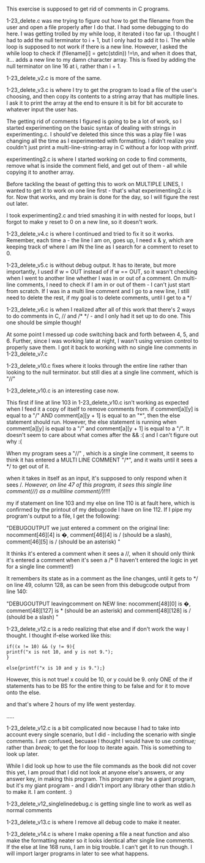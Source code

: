 This exercise is supposed to get rid of comments in C programs.

1-23_delete.c was me trying to figure out how to get the filename from the user and open a file properly after I do that. I had some debugging to do here. I was getting trolled by my while loop, it iterated i too far up. I thought I had to add the null terminator to i + 1, but I only had to add it to i. The while loop is supposed to not work if there is a new line. However, I asked the while loop to check if (filename[i] = getc(stdin)) !=\n, and when it does that, it... adds a new line to my damn character array. This is fixed by adding the null terminator on line 16 at i, rather than i + 1.

1-23_delete_v2.c is more of the same. 

1-23_delete_v3.c is where I try to get the program to load a file of the user's choosing, and then copy its contents to a string array that has multiple lines. I ask it to print the array at the end to ensure it is bit for bit accurate to whatever input the user has. 

The getting rid of comments I figured is going to be a lot of work, so I started experimenting on the basic syntax of dealing with strings in experimenting.c. I should've deleted this since this was a play file I was changing all the time as I experimented with formatting. I didn't realize you couldn't just print a multi-line-string-array in C without a for loop with printf. 

experimenting2.c is where I started working on code to find comments, remove what is inside the comment field, and get out of them - all while copying it to another array. 

Before tackling the beast of getting this to work on MULTIPLE LINES, I wanted to get it to work on one line first - that's what experimenting2.c is for. Now that works, and my brain is done for the day, so I will figure the rest out later. 

I took experimenting2.c and tried smashing it in with nested for loops, but I forgot to make y reset to 0 on a new line, so it doesn't work. 

1-23_delete_v4.c is where I continued and tried to fix it so it works. Remember, each time a - the line I am on, goes up, I need x & y, which are keeping track of where I am IN the line as I search for a comment to reset to 0. 

1-23_delete_v5.c is without debug output. It has to iterate, but more importantly, I used if w = OUT instead of if w == OUT, so it wasn't checking when I went to another line whether I was in or out of a comment. On multi-line comments, I need to check if I am in or out of them - I can't just start from scratch. If I was in a multi line comment and I go to a new line, I still need to delete the rest, if my goal is to delete comments, until I get to a */

1-23_delete_v6.c is when I realized after all of this work that there's 2 ways to do comments in C, // and /* */ - and I only had it set up to do one. This one should be simple though!

At some point I messed up code switching back and forth between 4, 5, and 6. Further, since I was working late at night, I wasn't using version control to properly save them. I got it back to working with no single line comments in 1-23_delete_v7.c

1-23_delete_v10.c fixes where it looks through the entire line rather than looking to the null terminator. but still dies at a single line comment, which is "//"

1-23_delete_v10.c is an interesting case now. 

This first if line at line 103 in 1-23_delete_v10.c isn't working as expected when I feed it a copy of itself to remove comments from. if comment[a][y] is equal to a "/" AND comment[a][y + 1] is equal to an "*", then the else statement should run. However, the else statement is running when comment[a][y] is equal to a "/" and comment[a][y + 1] is equal to a "/". It doesn't seem to care about what comes after the && :( and I can't figure out why :( 

When my program sees a "//" , which is a single line comment, it seems to think it has entered a MULTI LINE COMMENT "/*", and it waits until it sees a */ to get out of it. 

when it takes in itself as an input, it's supposed to only respond when it sees /*. However, on line 47 of this program, it sees this single line comment(//) as a multiline comment(/*)!!!! 

my if statement on line 103 and my else on line 110 is at fault here, which is confirmed by the printout of my debugcode I have on line 112. If I pipe my program's output to a file, I get the following:

"DEBUGOUTPUT we just entered a comment on the original line: nocomment[46][4] is �, comment[46][4] is / (should be a slash), comment[46][5] is / (should be an asterisk) "

It thinks it's entered a comment when it sees a //, when it should only think it's entered a comment when it's seen a /* (I haven't entered the logic in yet for a single line comment!)

It remembers its state as in a comment as the line changes, until it gets to */ on line 49, column 128, as can be seen from this debugcode output from line 140:

"DEBUGOUTPUT leavingcomment on NEW line: nocomment[48][0] is �, comment[48][127] is * (should be an asterisk) and comment[48][128] is / (should be a slash) "

1-23_delete_v12.c is a redo realizing that else and if don't work the way I thought. I thought if-else worked like this:

```
if((x != 10) && (y != 9){
printf("x is not 10, and y is not 9.");
}

else{printf("x is 10 and y is 9.");}

```

However, this is not true! x could be 10, or y could be 9. only ONE of the if statements has to be BS for the entire thing to be false and for it to move onto the else.

and that's where 2 hours of my life went yesterday. 

.....

1-23_delete_v12.c is a bit complicated now because I had to take into account every single scenario, but I did - including the scenario with single comments. I am confused, becuase I thought I would have to use *continue;* rather than *break;* to get the for loop to iterate again. This is something to look up later.

While I did look up how to use the file commands as the book did not cover this yet, I am proud that I did not look at anyone else's answers, or any answer key, in making this program. This program may be a giant program, but it's my giant program - and I didn't import any library other than stdio.h to make it. I am content. :) 

1-23_delete_v12_singlelinedebug.c is getting single line to work as well as normal comments

1-23_delete_v13.c is where I remove all debug code to make it neater. 

1-23_delete_v14.c is where I make opening a file a neat function and also make the formatting neater so it looks identical after single line comments.
 If the else at line 168 runs, I am in big trouble. I can't get it to run though. I will import larger programs in later to see what happens. 
